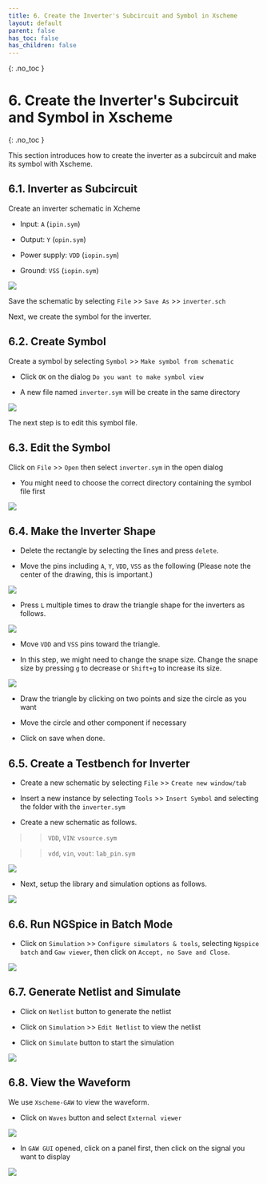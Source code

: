 ```yaml
---
title: 6. Create the Inverter's Subcircuit and Symbol in Xscheme
layout: default
parent: false
has_toc: false
has_children: false
---
```

{: .no_toc }
#  6. Create the Inverter's Subcircuit and Symbol in Xscheme

{: .no_toc }

<!-- <details open markdown="block">
  <summary>
    Table of contents
  </summary>
  {: .text-delta }
- TOC
{:toc}
</details> -->

This section introduces how to create the inverter as a subcircuit and make its symbol with Xscheme.

## 6.1. Inverter as Subcircuit

Create an inverter schematic in Xcheme

- Input: `A` (`ipin.sym`)

- Output: `Y` (`opin.sym`)

- Power supply: `VDD` (`iopin.sym`)

- Ground: `VSS` (`iopin.sym`)

![](images/6.1-inverter_schematic.png)

Save the schematic by selecting `File` >> `Save As` >> `inverter.sch`

Next, we create the symbol for the inverter.


## 6.2. Create Symbol

Create a symbol by selecting `Symbol` >> `Make symbol from schematic`

- Click `OK` on the dialog `Do you want to make symbol view`

- A new file named `inverter.sym` will be create in the same directory

![](images/6.2-create_symbol_view.png)

The next step is to edit this symbol file.

## 6.3. Edit the Symbol

Click on `File` >> `Open` then select `inverter.sym` in the open dialog

- You might need to choose the correct directory containing the symbol file first

![](images/6.3-edit_symbol.png)

## 6.4. Make the Inverter Shape

- Delete the rectangle by selecting the lines and press `delete`.

- Move the pins including `A`, `Y`, `VDD`, `VSS` as the following (Please note the center of the drawing, this is important.)

![](images/6.4-delete_shape.png)

- Press `L` multiple times to draw the triangle shape for the inverters as follows.

![](images/6.5-draw_shape.png)

- Move `VDD` and `VSS` pins toward the triangle.

- In this step, we might need to change the snape size. Change the snape size by pressing `g` to decrease or `Shift+g` to increase its size.

![](images/6.6-draw_circle.png)

- Draw the triangle by clicking on two points and size the circle as you want

- Move the circle and other component if necessary

- Click on save when done.

## 6.5. Create a Testbench for Inverter

- Create a new schematic by selecting `File` >> `Create new window/tab`

- Insert a new instance by selecting `Tools` >> `Insert Symbol` and selecting the folder with the `inverter.sym`

- Create a new schematic as follows.

>> `VDD`, `VIN`: `vsource.sym`

>> `vdd`, `vin`, `vout`: `lab_pin.sym`

![](images/6.7-insert_symbol.png)

- Next, setup the library and simulation options as follows.

![](images/6.8-setup_library_and_simulation.png)

## 6.6. Run NGSpice in Batch Mode

- Click on `Simulation` >> `Configure simulators & tools`, selecting `Ngspice batch` and `Gaw viewer`, then click on `Accept, no Save and Close`.

![](images/6.9-batch_mode.png)

## 6.7. Generate Netlist and Simulate

- Click on `Netlist` button to generate the netlist

- Click on `Simulation` >> `Edit Netlist` to view the netlist

- Click on `Simulate` button to start the simulation

![](images/6.10-generate_netlist_and_simulate.png)

## 6.8. View the Waveform

We use `Xscheme-GAW` to view the waveform.

- Click on `Waves` button and select `External viewer`

![](images/6.11-external_viewer.png)

- In `GAW GUI` opened, click on a panel first, then click on the signal you want to display

![](images/6.12-select_signal.png)
















